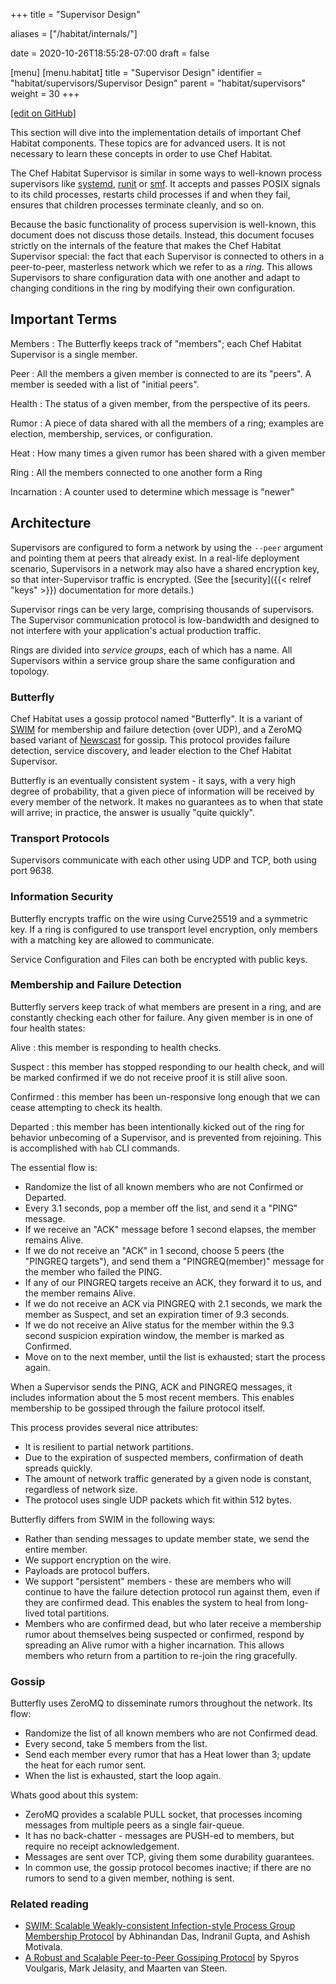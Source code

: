 +++
title = "Supervisor Design"

aliases = ["/habitat/internals/"]

date = 2020-10-26T18:55:28-07:00
draft = false

[menu]
  [menu.habitat]
    title = "Supervisor Design"
    identifier = "habitat/supervisors/Supervisor Design"
    parent = "habitat/supervisors"
    weight = 30
+++

[\[edit on GitHub\]](https://github.com/habitat-sh/habitat/blob/master/components/docs-chef-io/content/habitat/sup_design.md)

This section will dive into the implementation details of important Chef Habitat components. These topics are for advanced users. It is not necessary to learn these concepts in order to use Chef Habitat.

The Chef Habitat Supervisor is similar in some ways to well-known process supervisors like [systemd](https://www.freedesktop.org/wiki/Software/systemd/), [runit](http://smarden.org/runit/) or [smf](https://en.wikipedia.org/wiki/Service_Management_Facility). It accepts and passes POSIX signals to its child processes, restarts child processes if and when they fail, ensures that children processes terminate cleanly, and so on.

Because the basic functionality of process supervision is well-known, this document does not discuss those details. Instead, this document focuses strictly on the internals of the feature that makes the Chef Habitat Supervisor special: the fact that each Supervisor is connected to others in a peer-to-peer, masterless network which we refer to as a _ring_. This allows Supervisors to share configuration data with one another and adapt to changing conditions in the ring by modifying their own configuration.

## Important Terms

Members
: The Butterfly keeps track of "members"; each Chef Habitat Supervisor is a single member.

Peer
: All the members a given member is connected to are its "peers". A member is seeded with a list of "initial peers".

Health
: The status of a given member, from the perspective of its peers.

Rumor
: A piece of data shared with all the members of a ring; examples are election, membership, services, or configuration.

Heat
: How many times a given rumor has been shared with a given member

Ring
: All the members connected to one another form a Ring

Incarnation
: A counter used to determine which message is "newer"

## Architecture

Supervisors are configured to form a network by using the `--peer` argument and pointing them at peers that already exist. In a real-life deployment scenario, Supervisors in a network may also have a shared encryption key, so that inter-Supervisor traffic is encrypted. (See the [security]({{< relref "keys" >}}) documentation for more details.)

Supervisor rings can be very large, comprising thousands of supervisors. The Supervisor communication protocol is low-bandwidth and designed to not interfere with your application's actual production traffic.

Rings are divided into _service groups_, each of which has a name. All Supervisors within a service group share the same configuration and topology.

### Butterfly

Chef Habitat uses a gossip protocol named "Butterfly". It is a variant of [SWIM](https://prakhar.me/articles/swim) for membership and failure detection (over UDP), and a ZeroMQ based variant of [Newscast](https://www.cs.unibo.it/bison/publications/ap2pc03.pdf) for gossip. This protocol provides failure detection, service discovery, and leader election to the Chef Habitat Supervisor.

Butterfly is an eventually consistent system - it says, with a very high degree of probability, that a given piece of information will be received by every member of the network. It makes no guarantees as to when that state will arrive; in practice, the answer is usually "quite quickly".

### Transport Protocols

Supervisors communicate with each other using UDP and TCP, both using port 9638.

### Information Security

Butterfly encrypts traffic on the wire using Curve25519 and a symmetric key. If a ring is configured to use transport level encryption, only members with a matching key are allowed to communicate.

Service Configuration and Files can both be encrypted with public keys.

### Membership and Failure Detection

Butterfly servers keep track of what members are present in a ring, and are constantly checking each other for failure. Any given member is in one of four health states:

Alive
: this member is responding to health checks.

Suspect
: this member has stopped responding to our health check, and will be marked confirmed if we do not receive proof it is still alive soon.

Confirmed
: this member has been un-responsive long enough that we can cease attempting to check its health.

Departed
: this member has been intentionally kicked out of the ring for behavior unbecoming of a Supervisor, and is prevented from rejoining. This is accomplished with `hab` CLI commands.

The essential flow is:

* Randomize the list of all known members who are not Confirmed or Departed.
* Every 3.1 seconds, pop a member off the list, and send it a "PING" message.
* If we receive an "ACK" message before 1 second elapses, the member remains Alive.
* If we do not receive an "ACK" in 1 second, choose 5 peers (the "PINGREQ targets"), and send them a "PINGREQ(member)" message for the member who failed the PING.
* If any of our PINGREQ targets receive an ACK, they forward it to us, and the member remains Alive.
* If we do not receive an ACK via PINGREQ with 2.1 seconds, we mark the member as Suspect, and set an expiration timer of 9.3 seconds.
* If we do not receive an Alive status for the member within the 9.3 second suspicion expiration window, the member is marked as Confirmed.
* Move on to the next member, until the list is exhausted; start the process again.

When a Supervisor sends the PING, ACK and PINGREQ messages, it includes information about the 5 most recent members. This enables membership to be gossiped through the failure protocol itself.

This process provides several nice attributes:

* It is resilient to partial network partitions.
* Due to the expiration of suspected members, confirmation of death spreads quickly.
* The amount of network traffic generated by a given node is constant, regardless of network size.
* The protocol uses single UDP packets which fit within 512 bytes.

Butterfly differs from SWIM in the following ways:

* Rather than sending messages to update member state, we send the entire member.
* We support encryption on the wire.
* Payloads are protocol buffers.
* We support "persistent" members - these are members who will continue to have the failure detection protocol run against them, even if they are confirmed dead. This enables the system to heal from long-lived total partitions.
* Members who are confirmed dead, but who later receive a membership rumor about themselves being suspected or confirmed, respond by spreading an Alive rumor with a higher incarnation. This allows members who return from a partition to re-join the ring gracefully.

### Gossip

Butterfly uses ZeroMQ to disseminate rumors throughout the network. Its flow:

* Randomize the list of all known members who are not Confirmed dead.
* Every second, take 5 members from the list.
* Send each member every rumor that has a Heat lower than 3; update the heat for each rumor sent.
* When the list is exhausted, start the loop again.

Whats good about this system:

* ZeroMQ provides a scalable PULL socket, that processes incoming messages from multiple peers as a single fair-queue.
* It has no back-chatter - messages are PUSH-ed to members, but require no receipt acknowledgement.
* Messages are sent over TCP, giving them some durability guarantees.
* In common use, the gossip protocol becomes inactive; if there are no rumors to send to a given member, nothing is sent.

### Related reading

* [SWIM: Scalable Weakly-consistent Infection-style Process Group Membership
Protocol](https://www.cs.cornell.edu/projects/Quicksilver/public_pdfs/SWIM.pdf) by Abhinandan Das, Indranil Gupta, and Ashish Motivala.
* [A Robust and Scalable Peer-to-Peer Gossiping Protocol](https://citeseerx.ist.psu.edu/viewdoc/download?doi=10.1.1.90.8773&rep=rep1&type=pdf) by Spyros Voulgaris, Mark Jelasity, and Maarten van Steen.

